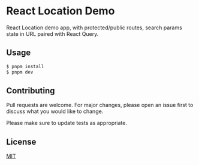 # React Location Demo

React Location demo app, with protected/public routes, search params state in URL paired with React Query.

## Usage

```bash
$ pnpm install
$ pnpm dev
```

## Contributing
Pull requests are welcome. For major changes, please open an issue first to discuss what you would like to change.

Please make sure to update tests as appropriate.

## License
[MIT](https://choosealicense.com/licenses/mit/)
